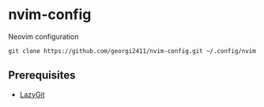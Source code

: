 # nvim-config
Neovim configuration

```
git clone https://github.com/georgi2411/nvim-config.git ~/.config/nvim
```

## Prerequisites

- [LazyGit](https://github.com/jesseduffield/lazygit)
